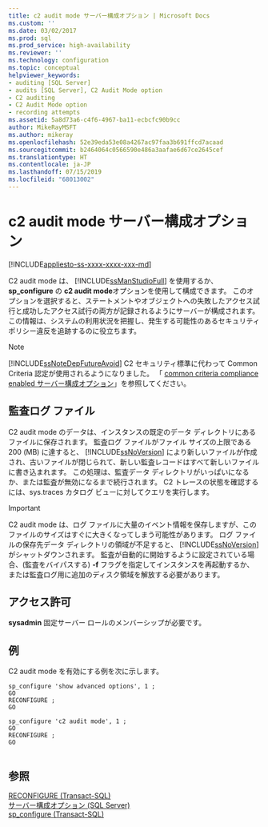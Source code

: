 ```yaml
---
title: c2 audit mode サーバー構成オプション | Microsoft Docs
ms.custom: ''
ms.date: 03/02/2017
ms.prod: sql
ms.prod_service: high-availability
ms.reviewer: ''
ms.technology: configuration
ms.topic: conceptual
helpviewer_keywords:
- auditing [SQL Server]
- audits [SQL Server], C2 Audit Mode option
- C2 auditing
- C2 Audit Mode option
- recording attempts
ms.assetid: 5a8d73a6-c4f6-4967-ba11-ecbcfc90b9cc
author: MikeRayMSFT
ms.author: mikeray
ms.openlocfilehash: 52e39eda53e08a4267ac97faa3b691ffcd7acaad
ms.sourcegitcommit: b2464064c0566590e486a3aafae6d67ce2645cef
ms.translationtype: HT
ms.contentlocale: ja-JP
ms.lasthandoff: 07/15/2019
ms.locfileid: "68013002"
---
```

# <a name="c2-audit-mode-server-configuration-option"></a>c2 audit mode サーバー構成オプション
[!INCLUDE[appliesto-ss-xxxx-xxxx-xxx-md](../../includes/appliesto-ss-xxxx-xxxx-xxx-md.md)]

  C2 audit mode は、 [!INCLUDE[ssManStudioFull](../../includes/ssmanstudiofull-md.md)] を使用するか、 **sp_configure** の **c2 audit mode**オプションを使用して構成できます。 このオプションを選択すると、ステートメントやオブジェクトへの失敗したアクセス試行と成功したアクセス試行の両方が記録されるようにサーバーが構成されます。 この情報は、システムの利用状況を把握し、発生する可能性のあるセキュリティ ポリシー違反を追跡するのに役立ちます。  
  
> [!NOTE]  
>  [!INCLUDE[ssNoteDepFutureAvoid](../../includes/ssnotedepfutureavoid-md.md)] C2 セキュリティ標準に代わって Common Criteria 認定が使用されるようになりました。 「 [common criteria compliance enabled サーバー構成オプション](../../database-engine/configure-windows/common-criteria-compliance-enabled-server-configuration-option.md)」を参照してください。  
  
## <a name="audit-log-file"></a>監査ログ ファイル  
 C2 audit mode のデータは、インスタンスの既定のデータ ディレクトリにあるファイルに保存されます。 監査ログ ファイルがファイル サイズの上限である 200 (MB) に達すると、 [!INCLUDE[ssNoVersion](../../includes/ssnoversion-md.md)] により新しいファイルが作成され、古いファイルが閉じられて、新しい監査レコードはすべて新しいファイルに書き込まれます。 この処理は、監査データ ディレクトリがいっぱいになるか、または監査が無効になるまで続行されます。 C2 トレースの状態を確認するには、sys.traces カタログ ビューに対してクエリを実行します。  
  
> [!IMPORTANT]  
>  C2 audit mode は、ログ ファイルに大量のイベント情報を保存しますが、このファイルのサイズはすぐに大きくなってしまう可能性があります。 ログ ファイルの保存先データ ディレクトリの領域が不足すると、 [!INCLUDE[ssNoVersion](../../includes/ssnoversion-md.md)] がシャットダウンされます。 監査が自動的に開始するように設定されている場合、(監査をバイパスする) **-f** フラグを指定してインスタンスを再起動するか、または監査ログ用に追加のディスク領域を解放する必要があります。  
  
## <a name="permissions"></a>アクセス許可  
 **sysadmin** 固定サーバー ロールのメンバーシップが必要です。  
  
## <a name="example"></a>例  
 C2 audit mode を有効にする例を次に示します。  
  
```  
sp_configure 'show advanced options', 1 ;  
GO  
RECONFIGURE ;  
GO  
  
sp_configure 'c2 audit mode', 1 ;  
GO  
RECONFIGURE ;  
GO  
  
```  
  
## <a name="see-also"></a>参照  
 [RECONFIGURE &#40;Transact-SQL&#41;](../../t-sql/language-elements/reconfigure-transact-sql.md)   
 [サーバー構成オプション &#40;SQL Server&#41;](../../database-engine/configure-windows/server-configuration-options-sql-server.md)   
 [sp_configure &#40;Transact-SQL&#41;](../../relational-databases/system-stored-procedures/sp-configure-transact-sql.md)  
  
  
